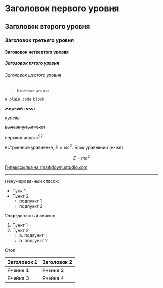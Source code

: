 # Заголовок первого уровня
## Заголовок второго уровня
### Заголовок третьего уровня
#### Заголовок четвертого уровня
##### Заголовок пятого уровня
###### Заголовок шестого уровня

> Блочная цитата

```A plain code block```

**жирный текст**

*курсив*

~~вычеркнутый текст~~

верхний индекс<sup>S2</sup>

встроенное уравнение, $E = mc^2$. Блок уравнений (ниже)

$$
E = mc^2
$$

[Гиперссылка на rmarkdown.rstudio.com](http://rmarkdown.rstudio.com)

---

Ненумерованный список:
- Пунк 1
- Пункт 2
  - подпункт 1
  - подпункт 2

Упорядоченный список:
1. Пункт 1
2. Пункт 2
   * a. подпункт 1
   * b. подпункт 2

Стол:

|Заголовок 1                           |Заголовок 2                           |
|--------------------------------------|--------------------------------------|
|Ячейка 1                              |Ячейка 2                              |
|Ячейка 3                              |Ячейка 4                              |

